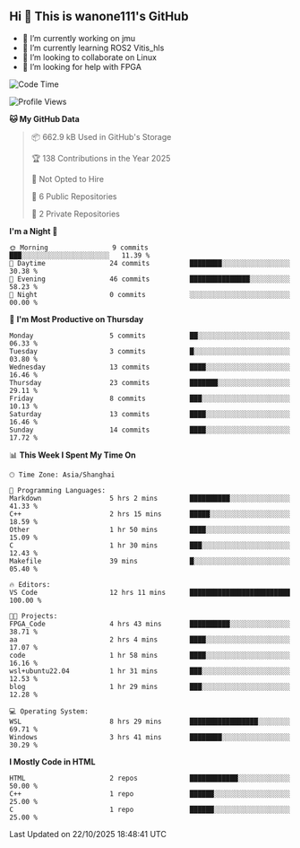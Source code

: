 ## Hi  👋 This is wanone111's GitHub

- 🔭 I’m currently working on jmu
- 🌱 I’m currently learning ROS2 Vitis_hls
- 👯 I’m looking to collaborate on Linux
- 🤔 I’m looking for help with FPGA
<!--
**wanone111/wanone111** is a ✨ _special_ ✨ repository because its `README.md` (this file) appears on your GitHub profile.

Here are some ideas to get you started:

- 🔭 I’m currently working on jmu
- 🌱 I’m currently learning ...
- 👯 I’m looking to collaborate on ...
- 🤔 I’m looking for help with ...
- 💬 Ask me about ...
- 📫 How to reach me: ...
- 😄 Pronouns: ...
- ⚡ Fun fact: ...
-->



<!--START_SECTION:waka-->
![Code Time](http://img.shields.io/badge/Code%20Time-65%20hrs%203%20mins-blue)

![Profile Views](http://img.shields.io/badge/Profile%20Views-35-blue)

**🐱 My GitHub Data** 

> 📦 662.9 kB Used in GitHub's Storage 
 > 
> 🏆 138 Contributions in the Year 2025
 > 
> 🚫 Not Opted to Hire
 > 
> 📜 6 Public Repositories 
 > 
> 🔑 2 Private Repositories 
 > 
**I'm a Night 🦉** 

```text
🌞 Morning                9 commits           ███░░░░░░░░░░░░░░░░░░░░░░   11.39 % 
🌆 Daytime                24 commits          ████████░░░░░░░░░░░░░░░░░   30.38 % 
🌃 Evening                46 commits          ███████████████░░░░░░░░░░   58.23 % 
🌙 Night                  0 commits           ░░░░░░░░░░░░░░░░░░░░░░░░░   00.00 % 
```
📅 **I'm Most Productive on Thursday** 

```text
Monday                   5 commits           ██░░░░░░░░░░░░░░░░░░░░░░░   06.33 % 
Tuesday                  3 commits           █░░░░░░░░░░░░░░░░░░░░░░░░   03.80 % 
Wednesday                13 commits          ████░░░░░░░░░░░░░░░░░░░░░   16.46 % 
Thursday                 23 commits          ███████░░░░░░░░░░░░░░░░░░   29.11 % 
Friday                   8 commits           ███░░░░░░░░░░░░░░░░░░░░░░   10.13 % 
Saturday                 13 commits          ████░░░░░░░░░░░░░░░░░░░░░   16.46 % 
Sunday                   14 commits          ████░░░░░░░░░░░░░░░░░░░░░   17.72 % 
```


📊 **This Week I Spent My Time On** 

```text
🕑︎ Time Zone: Asia/Shanghai

💬 Programming Languages: 
Markdown                 5 hrs 2 mins        ██████████░░░░░░░░░░░░░░░   41.33 % 
C++                      2 hrs 15 mins       █████░░░░░░░░░░░░░░░░░░░░   18.59 % 
Other                    1 hr 50 mins        ████░░░░░░░░░░░░░░░░░░░░░   15.09 % 
C                        1 hr 30 mins        ███░░░░░░░░░░░░░░░░░░░░░░   12.43 % 
Makefile                 39 mins             █░░░░░░░░░░░░░░░░░░░░░░░░   05.40 % 

🔥 Editors: 
VS Code                  12 hrs 11 mins      █████████████████████████   100.00 % 

🐱‍💻 Projects: 
FPGA_Code                4 hrs 43 mins       ██████████░░░░░░░░░░░░░░░   38.71 % 
aa                       2 hrs 4 mins        ████░░░░░░░░░░░░░░░░░░░░░   17.07 % 
code                     1 hr 58 mins        ████░░░░░░░░░░░░░░░░░░░░░   16.16 % 
wsl+ubuntu22.04          1 hr 31 mins        ███░░░░░░░░░░░░░░░░░░░░░░   12.53 % 
blog                     1 hr 29 mins        ███░░░░░░░░░░░░░░░░░░░░░░   12.28 % 

💻 Operating System: 
WSL                      8 hrs 29 mins       █████████████████░░░░░░░░   69.71 % 
Windows                  3 hrs 41 mins       ████████░░░░░░░░░░░░░░░░░   30.29 % 
```

**I Mostly Code in HTML** 

```text
HTML                     2 repos             ████████████░░░░░░░░░░░░░   50.00 % 
C++                      1 repo              ██████░░░░░░░░░░░░░░░░░░░   25.00 % 
C                        1 repo              ██████░░░░░░░░░░░░░░░░░░░   25.00 % 
```




 Last Updated on 22/10/2025 18:48:41 UTC
<!--END_SECTION:waka-->

